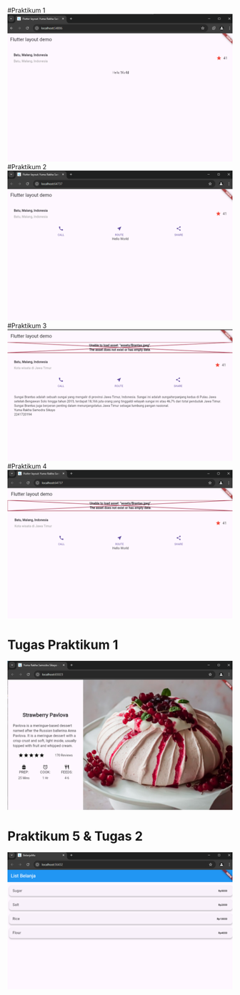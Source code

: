 #Praktikum 1
![alt text](https://github.com/03Yuma/Mobile_smt5/blob/main/layout_flutter/layout_flutter/images/w6_p1.png)
#Praktikum 2
![alt text](https://github.com/03Yuma/Mobile_smt5/blob/main/layout_flutter/layout_flutter/images/w6_p2.png)
#Praktikum 3
![alt text](https://github.com/03Yuma/Mobile_smt5/blob/main/layout_flutter/layout_flutter/images/w6_p3.png)
#Praktikum 4
![alt text](https://github.com/03Yuma/Mobile_smt5/blob/main/layout_flutter/layout_flutter/images/w6_p4.png)

# Tugas Praktikum 1
![alt text](https://github.com/03Yuma/Mobile_smt5/blob/main/layout_flutter/layout_flutter/images/w6_T1.png)
# Praktikum 5 & Tugas 2
![alt text](https://github.com/03Yuma/Mobile_smt5/blob/main/layout_flutter/layout_flutter/images/w6_p5.png)
